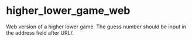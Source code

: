 # higher_lower_game_web
Web version of a higher lower game. The guess number should be input in the address field after URL/.
